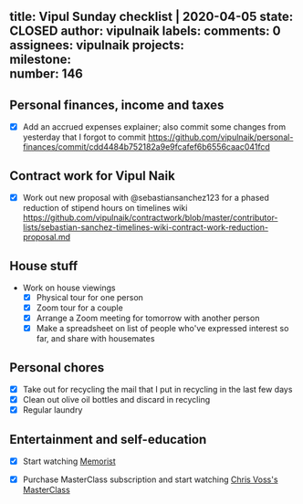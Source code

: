 title:	Vipul Sunday checklist | 2020-04-05
state:	CLOSED
author:	vipulnaik
labels:	
comments:	0
assignees:	vipulnaik
projects:	
milestone:	
number:	146
--
## Personal finances, income and taxes

- [x] Add an accrued expenses explainer; also commit some changes from yesterday that I forgot to commit https://github.com/vipulnaik/personal-finances/commit/cdd4484b752182a9e9fcafef6b6556caac041fcd

## Contract work for Vipul Naik

- [x] Work out new proposal with @sebastiansanchez123 for a phased reduction of stipend hours on timelines wiki https://github.com/vipulnaik/contractwork/blob/master/contributor-lists/sebastian-sanchez-timelines-wiki-contract-work-reduction-proposal.md

## House stuff

- Work on house viewings
  - [x] Physical tour for one person
  - [x] Zoom tour for a couple
  - [x] Arrange a Zoom meeting for tomorrow with another person
  - [x] Make a spreadsheet on list of people who've expressed interest so far, and share with housemates

## Personal chores

- [x] Take out for recycling the mail that I put in recycling in the last few days
- [x] Clean out olive oil bottles and discard in recycling
- [x] Regular laundry

## Entertainment and self-education

- [x] Start watching [Memorist](https://www.viki.com/tv/36983c-memorist)
- [x] Purchase MasterClass subscription and start watching [Chris Voss's MasterClass](https://www.masterclass.com/classes/chris-voss-teaches-the-art-of-negotiation/)

